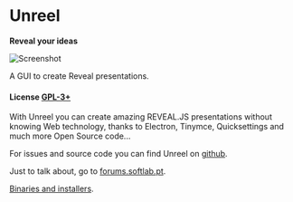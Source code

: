 # Unreel

**Reveal your ideas**

![Screenshot](https://raw.githubusercontent.com/linux-man/unreel/master/screenshot.jpg)

A GUI to create Reveal presentations.

#### License [GPL-3+](LICENSE)

With Unreel you can create amazing REVEAL.JS presentations without knowing Web technology, thanks to Electron, Tinymce, Quicksettings and much more Open Source code...

For issues and source code you can find Unreel on [github](https://github.com/linux-man/unreel).

Just to talk about, go to [forums.softlab.pt](http://forums.softlab.pt).

[Binaries and installers](https://github.com/linux-man/unreel/releases).
